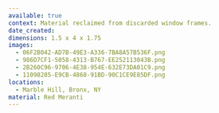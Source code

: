 ```yaml
---
available: true
context: Material reclaimed from discarded window frames.
date_created:
dimensions: 1.5 x 4 x 1.75
images:
  - 06F2B042-AD7B-49E3-A336-7BA8A57B536F.png
  - 986D7CF1-5058-4313-B767-EE252113043B.png
  - 2B260C96-9706-4E38-954E-632E73DA01C9.png
  - 11098285-E9CB-4868-91BD-90C1CE9E85DF.png
locations:
  - Marble Hill, Bronx, NY
material: Red Meranti
---
```

